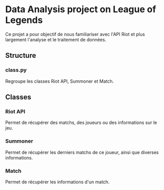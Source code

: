 # Data Analysis project on League of Legends

Ce projet a pour objectif de nous familiariser avec l'API Riot et plus largement l'analyse et le traitement de données.

## Structure

### class.py

Regroupe les classes Riot API, Summoner et Match.

## Classes

### Riot API

Permet de récupérer des matchs, des joueurs ou des informations sur le jeu.

### Summoner

Permet de récupérer les derniers matchs de ce joueur, ainsi que diverses informations.

### Match

Permet de récupérer les informations d'un match.